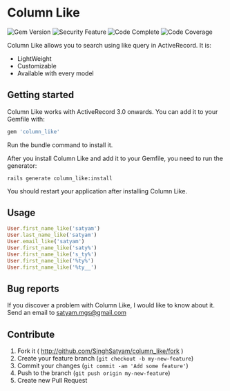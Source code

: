 # Column Like
<img src="https://badge.fury.io/rb/column_like.svg" alt="Gem Version" />
<img src="https://hakiri.io/github/SinghSatyam/column_like/master.svg" alt="Security Feature"/>
<img src="https://d3s6mut3hikguw.cloudfront.net/github/SinghSatyam/column_like/badges/gpa.svg" alt="Code Complete"/>
<img src="https://codeclimate.com/github/SinghSatyam/column_like/badges/coverage.svg"  alt="Code Coverage"/>

Column Like allows you to search using like query in ActiveRecord. It is:

* LightWeight
* Customizable
* Available with every model

## Getting started

Column Like works with ActiveRecord 3.0 onwards. You can add it to your Gemfile with:

```ruby
gem 'column_like'
```

Run the bundle command to install it.

After you install Column Like and add it to your Gemfile, you need to run the generator:

```console
rails generate column_like:install
```

You should restart your application after installing Column Like.

## Usage

```ruby
User.first_name_like('satyam')
User.last_name_like('satyam')
User.email_like('satyam')
User.first_name_like('saty%')
User.first_name_like('s_ty%')
User.first_name_like('%ty%')
User.first_name_like('%ty__')
```

## Bug reports

If you discover a problem with Column Like, I would like to know about it. Send an email to satyam.mgs@gmail.com


## Contribute

1. Fork it ( http://github.com/SinghSatyam/column_like/fork )
2. Create your feature branch (`git checkout -b my-new-feature`)
3. Commit your changes (`git commit -am 'Add some feature'`)
4. Push to the branch (`git push origin my-new-feature`)
5. Create new Pull Request